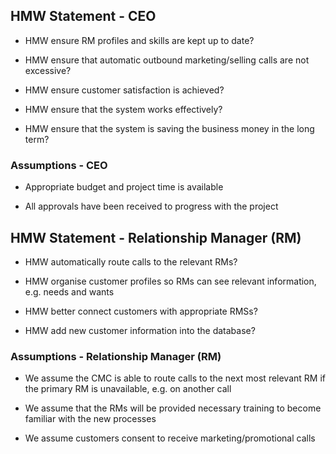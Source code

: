 ## HMW Statement - CEO

* HMW ensure RM profiles and skills are kept up to date?

* HMW ensure that automatic outbound marketing/selling calls are not excessive?

* HMW ensure customer satisfaction is achieved?

* HMW ensure that the system works effectively?

* HMW ensure that the system is saving the business money in the long term?


### Assumptions - CEO

* Appropriate budget and project time is available 

* All approvals have been received to progress with the project



## HMW Statement - Relationship Manager (RM)

* HMW automatically route calls to the relevant RMs?

* HMW organise customer profiles so RMs can see relevant information, e.g. needs and wants

* HMW better connect customers with appropriate RMSs?

* HMW add new customer information into the database?



### Assumptions - Relationship Manager (RM)

* We assume the CMC is able to route calls to the next most relevant RM if the primary RM is unavailable, e.g. on another call

* We assume that the RMs will be provided necessary training to become familiar with the new processes

* We assume customers consent to receive marketing/promotional calls 
